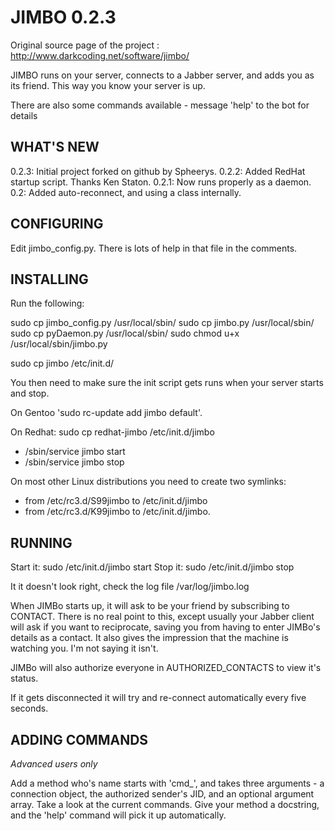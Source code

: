 JIMBO 0.2.3
===========
Original source page of the project : http://www.darkcoding.net/software/jimbo/

JIMBO runs on your server, connects to a Jabber server, and adds you as its friend. This way you know your server is up.

There are also some commands available - message 'help' to the bot for details

WHAT'S NEW
----------
0.2.3: Initial project forked on github by Spheerys.
0.2.2: Added RedHat startup script. Thanks Ken Staton.
0.2.1: Now runs properly as a daemon.
0.2: Added auto-reconnect, and using a class internally.

CONFIGURING
-----------

Edit jimbo_config.py. There is lots of help in that file in the comments.

INSTALLING
----------

Run the following:

sudo cp jimbo_config.py /usr/local/sbin/
sudo cp jimbo.py /usr/local/sbin/
sudo cp pyDaemon.py /usr/local/sbin/
sudo chmod u+x /usr/local/sbin/jimbo.py

sudo cp jimbo /etc/init.d/

You then need to make sure the init script gets runs when your server starts and stop.

On Gentoo 'sudo rc-update add jimbo default'.

On Redhat: sudo cp redhat-jimbo /etc/init.d/jimbo
- /sbin/service jimbo start
- /sbin/service jimbo stop

On most other Linux distributions you need to create two symlinks:
- from /etc/rc3.d/S99jimbo to /etc/init.d/jimbo
- from /etc/rc3.d/K99jimbo to /etc/init.d/jimbo.

RUNNING
-------

Start it: sudo /etc/init.d/jimbo start
Stop it: sudo /etc/init.d/jimbo stop
 
It it doesn't look right, check the log file /var/log/jimbo.log

When JIMBo starts up, it will ask to be your friend by subscribing to CONTACT. There is no real point to this, except usually your Jabber client will ask if you want to reciprocate, saving you from having to enter JIMBo's details as a contact. It also gives the impression that the machine is watching you. I'm not saying it isn't.

JIMBo will also authorize everyone in AUTHORIZED_CONTACTS to view it's status.

If it gets disconnected it will try and re-connect automatically every five seconds.

ADDING COMMANDS
---------------

*Advanced users only*

Add a method who's name starts with 'cmd_', and takes three arguments - a connection object, the authorized sender's JID, and an optional argument array. Take a look at the current commands. Give your method a docstring, and the 'help' command will pick it up automatically.


